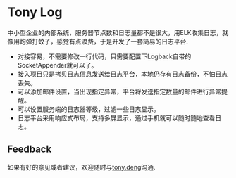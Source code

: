 # Tony Log

中小型企业的内部系统，服务器节点数和日志量都不是很大，用ELK收集日志，就像用炮弹打蚊子，感觉有点浪费，于是开发了一套简易的日志平台.

* 对接容易，不需要修改一行代码，只需要配置下Logback自带的SocketAppender就可以了。
* 接入项目只是拷贝日志信息发送给日志平台，本地仍存有日志备份，不怕日志丢失。
* 可以添加邮件设置，当出现指定异常，平台将发送指定数量的邮件进行异常提醒。
* 可以设置服务端的日志器等级，过滤一些日志显示。
* 日志平台采用响应式布局，支持多屏显示，通过手机就可以随时随地查看日志。

## Feedback

如果有好的意见或者建议，欢迎随时与[tony.deng][mail]沟通.

 [mail]: mailto:dz_005@163.com